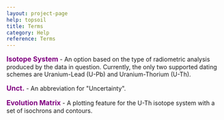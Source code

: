 ```yaml
---
layout: project-page
help: topsoil
title: Terms
category: Help
reference: Terms
---
```


<p id="is_sys"><font size="3" color="purple"><b>Isotope System</b></font> - An option based on the type of radiometric analysis produced by the data in question. Currently, the only two supported dating schemes are Uranium-Lead (U-Pb) and Uranium-Thorium (U-Th).</p>

<p id="unct"><font size="3" color="purple"><b>Unct.</b></font> - An abbreviation for "Uncertainty".</p>

<p id="evol_mat"><font size="3" color="purple"><b>Evolution Matrix</b></font> - A plotting feature for the U-Th isotope system with a set of isochrons and contours.</p>
